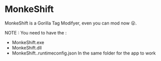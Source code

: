 # MonkeShift
MonkeShift is a Gorilla Tag Modifyer, even you can mod now 😮.

NOTE :
You need to have the :
- MonkeShift.exe
- MonkeShift.dll
- MonkeShift..runtimeconfig.json
In the same folder for the app to work
